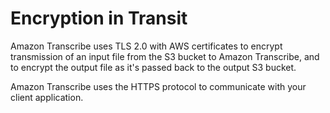 # Encryption in Transit<a name="encryption-in-transit"></a>

Amazon Transcribe uses TLS 2\.0 with AWS certificates to encrypt transmission of an input file from the S3 bucket to Amazon Transcribe, and to encrypt the output file as it's passed back to the output S3 bucket\.

Amazon Transcribe uses the HTTPS protocol to communicate with your client application\. 